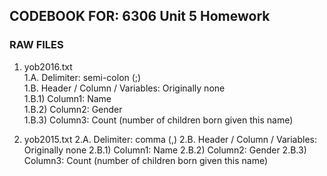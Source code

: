 ## CODEBOOK FOR: 6306 Unit 5 Homework

### RAW FILES
1. yob2016.txt <br />
1.A. Delimiter: semi-colon (;) <br />
1.B. Header / Column / Variables: Originally none <br />
1.B.1) Column1: Name <br />
1.B.2) Column2: Gender <br />
1.B.3) Column3: Count (number of children born given this name) <br />

2. yob2015.txt
2.A. Delimiter: comma (,)
2.B. Header / Column / Variables: Originally none
2.B.1) Column1: Name
2.B.2) Column2: Gender
2.B.3) Column3: Count (number of children born given this name)
